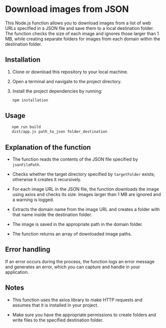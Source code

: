 # Download images from JSON

This Node.js function allows you to download images from a list of web URLs specified in a JSON file and save them to a local destination folder. The function checks the size of each image and ignores those larger than 1 MB, while creating separate folders for images from each domain within the destination folder.

## Installation

1. Clone or download this repository to your local machine.

2. Open a terminal and navigate to the project directory.

3. Install the project dependencies by running:

     ```bash
     npm installation
     ```

## Usage

  ```bash
     npm run build
     dist/app.js path_to_json folder_destination
  ```

## Explanation of the function

- The function reads the contents of the JSON file specified by `jsonFilePath`.

- Checks whether the target directory specified by `targetFolder` exists; otherwise it creates it recursively.

- For each image URL in the JSON file, the function downloads the image using axios and checks its size. Images larger than 1 MB are ignored and a warning is logged.

- Extracts the domain name from the image URL and creates a folder with that name inside the destination folder.

- The image is saved in the appropriate path in the domain folder.

- The function returns an array of downloaded image paths.

## Error handling

If an error occurs during the process, the function logs an error message and generates an error, which you can capture and handle in your application.

## Notes

- This function uses the axios library to make HTTP requests and assumes that it is installed in your project.

- Make sure you have the appropriate permissions to create folders and write files to the specified destination folder.
